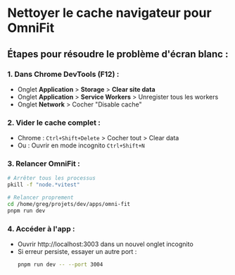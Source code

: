 # Nettoyer le cache navigateur pour OmniFit

## Étapes pour résoudre le problème d'écran blanc :

### 1. Dans Chrome DevTools (F12) :
- Onglet **Application** > **Storage** > **Clear site data**
- Onglet **Application** > **Service Workers** > Unregister tous les workers
- Onglet **Network** > Cocher "Disable cache"

### 2. Vider le cache complet :
- Chrome : `Ctrl+Shift+Delete` > Cocher tout > Clear data
- Ou : Ouvrir en mode incognito `Ctrl+Shift+N`

### 3. Relancer OmniFit :
```bash
# Arrêter tous les processus
pkill -f "node.*vitest"

# Relancer proprement
cd /home/greg/projets/dev/apps/omni-fit
pnpm run dev
```

### 4. Accéder à l'app :
- Ouvrir http://localhost:3003 dans un nouvel onglet incognito
- Si erreur persiste, essayer un autre port :
  ```bash
  pnpm run dev -- --port 3004
  ```